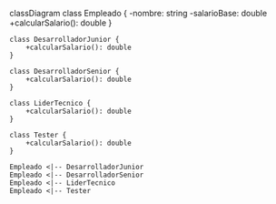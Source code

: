classDiagram
class Empleado {
-nombre: string
-salarioBase: double
+calcularSalario(): double
}

    class DesarrolladorJunior {
        +calcularSalario(): double
    }

    class DesarrolladorSenior {
        +calcularSalario(): double
    }

    class LiderTecnico {
        +calcularSalario(): double
    }

    class Tester {
        +calcularSalario(): double
    }

    Empleado <|-- DesarrolladorJunior
    Empleado <|-- DesarrolladorSenior
    Empleado <|-- LiderTecnico
    Empleado <|-- Tester
